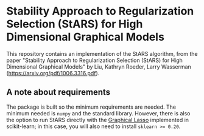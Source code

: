 # Stability Approach to Regularization Selection (StARS) for High Dimensional Graphical Models

This repository contains an implementation of the StARS algorithm, from the paper "Stability Approach to Regularization Selection (StARS) for High Dimensional Graphical Models" by Liu, Kathryn Roeder, Larry Wasserman (https://arxiv.org/pdf/1006.3316.pdf).

## A note about requirements

The package is built so the minimum requirements are needed. The minimum needed is `numpy` and the standard library. However, there is also the option to run StARS directly with the [Graphical Lasso](https://scikit-learn.org/stable/modules/generated/sklearn.covariance.GraphicalLasso.html) implemented in scikit-learn; in this case, you will also need to install `sklearn >= 0.20`.
